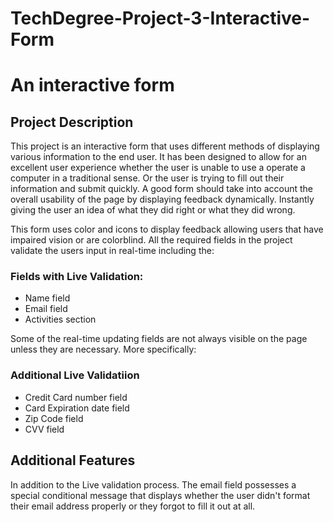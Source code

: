 # TechDegree-Project-3-Interactive-Form
 <h1>An interactive form</h1>

 <h2>Project Description</h2>

<p>This project is an interactive form that uses different methods of displaying various information to the end user.
It has been designed to allow for an excellent user experience whether the user is unable to use a operate a computer in
a traditional sense. Or the user is trying to fill out their information and submit quickly. A good form should take into account
the overall usability of the page by displaying feedback dynamically. Instantly giving the user an idea of what they did right or
what they did wrong.

This form uses color and icons to display feedback allowing users that have impaired vision or are colorblind. 
All the required fields in the project validate the users input in real-time including the:</p>


<h3>Fields with Live Validation:</h3>

<ul>
    <li>Name field</li>
    <li>Email field</li>
    <li>Activities section</li>
</ul>

<p>Some of the real-time updating fields are not always visible on the page unless they are necessary.
More specifically:</p>

<h3>Additional Live Validatiion </h3>

<ul>
    <li>Credit Card number field</li>
    <li>Card Expiration date field</li>
    <li>Zip Code field</li>
    <li>CVV field</li>
</ul>

<h2>Additional Features</h2>

<p>In addition to the Live validation process. The email field possesses a special conditional message that displays
whether the user didn't format their email address properly or they forgot to fill it out at all.<p>
